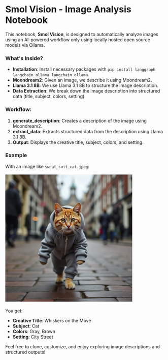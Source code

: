 # Smol Vision - Image Analysis Notebook

This notebook, **Smol Vision**, is designed to automatically analyze images using an AI-powered workflow only using locally hosted open source models via Ollama.

### What's Inside?

- **Installation**: Install necessary packages with `pip install langgraph langchain_ollama langchain ollama`.
- **Moondream2**: Given an image, we describe it using Moondream2.
- **Llama 3.1 8B**: We use Llama 3.1 8B to structure the image description.
- **Data Extraction**: We break down the image description into structured data (title, subject, colors, setting).

### Workflow:
1. **generate_description**: Creates a description of the image using Moondream2.
2. **extract_data**: Extracts structured data from the description using Llama 3.1 8B.
3. **Output**: Displays the creative title, subject, colors, and setting.

### Example

With an image like `sweat_suit_cat.jpeg`:
<br>
<br>
<img src="sweat_suit_cat.jpeg" alt="sweat_suit_cat.jpeg" width="400"/>
<br>
<br>
You get:
- **Creative Title**: Whiskers on the Move
- **Subject**: Cat
- **Colors**: Gray, Brown
- **Setting**: City Street

Feel free to clone, customize, and enjoy exploring image descriptions and structured outputs!

